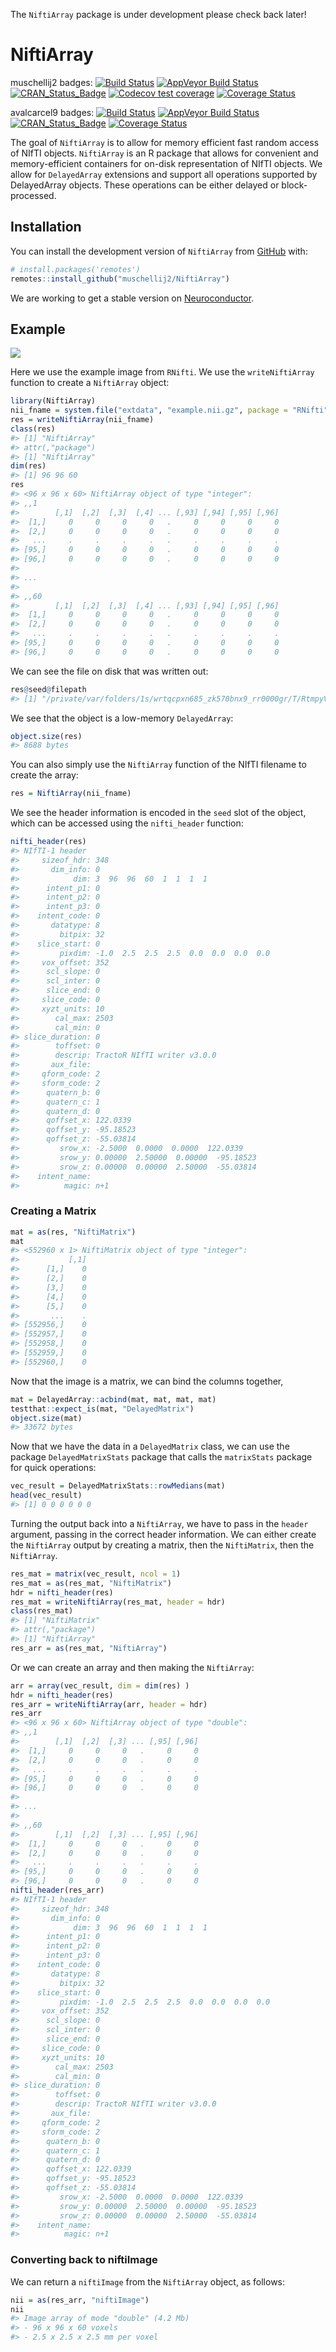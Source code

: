 
<!-- README.md is generated from README.Rmd. Please edit that file -->

The `NiftiArray` package is under development please check back later\!

# NiftiArray

<!-- badges: start -->

muschellij2 badges: [![Build
Status](https://travis-ci.com/muschellij2/NiftiArray.svg?branch=master)](https://travis-ci.com/muschellij2/NiftiArray)
[![AppVeyor Build
Status](https://ci.appveyor.com/api/projects/status/github/muschellij2/NiftiArray?branch=master&svg=true)](https://ci.appveyor.com/project/muschellij2/NiftiArray)
[![CRAN\_Status\_Badge](https://www.r-pkg.org/badges/version/NiftiArray)](https://cran.r-project.org/package=NiftiArray)
[![Codecov test
coverage](https://codecov.io/gh/muschellij2/NiftiArray/branch/master/graph/badge.svg)](https://codecov.io/gh/muschellij2/NiftiArray?branch=master)
[![Coverage
Status](https://img.shields.io/coveralls/muschellij2/NiftiArray.svg)](https://coveralls.io/r/muschellij2/NiftiArray?branch=master)

avalcarcel9 badges: [![Build
Status](https://travis-ci.org/avalcarcel9/NiftiArray.svg?branch=master)](https://travis-ci.org/avalcarcel9/NiftiArray)
[![AppVeyor Build
Status](https://ci.appveyor.com/api/projects/status/github/avalcarcel9/NiftiArray?branch=master&svg=true)](https://ci.appveyor.com/project/avalcarcel9/NiftiArray)
[![CRAN\_Status\_Badge](https://www.r-pkg.org/badges/version/NiftiArray)](https://cran.r-project.org/package=NiftiArray)
[![Coverage
Status](https://img.shields.io/coveralls/avalcarcel9/NiftiArray.svg)](https://coveralls.io/r/avalcarcel9/NiftiArray?branch=master)
<!-- badges: end -->

The goal of `NiftiArray` is to allow for memory efficient fast random
access of NIfTI objects. `NiftiArray` is an R package that allows for
convenient and memory-efficient containers for on-disk representation of
NIfTI objects. We allow for `DelayedArray` extensions and support all
operations supported by DelayedArray objects. These operations can be
either delayed or block-processed.

## Installation

You can install the development version of `NiftiArray` from
[GitHub](https://github.com/) with:

``` r
# install.packages('remotes')
remotes::install_github("muschellij2/NiftiArray")
```

We are working to get a stable version on
[Neuroconductor](www.neuroconductor.org).

## Example

![](https://media.giphy.com/media/1ken0zzzL79NPy3QZj/giphy.gif)

Here we use the example image from `RNifti`. We use the
`writeNiftiArray` function to create a `NiftiArray` object:

``` r
library(NiftiArray)
nii_fname = system.file("extdata", "example.nii.gz", package = "RNifti")
res = writeNiftiArray(nii_fname)
class(res)
#> [1] "NiftiArray"
#> attr(,"package")
#> [1] "NiftiArray"
dim(res)
#> [1] 96 96 60
res
#> <96 x 96 x 60> NiftiArray object of type "integer":
#> ,,1
#>        [,1]  [,2]  [,3]  [,4] ... [,93] [,94] [,95] [,96]
#>  [1,]     0     0     0     0   .     0     0     0     0
#>  [2,]     0     0     0     0   .     0     0     0     0
#>   ...     .     .     .     .   .     .     .     .     .
#> [95,]     0     0     0     0   .     0     0     0     0
#> [96,]     0     0     0     0   .     0     0     0     0
#> 
#> ...
#> 
#> ,,60
#>        [,1]  [,2]  [,3]  [,4] ... [,93] [,94] [,95] [,96]
#>  [1,]     0     0     0     0   .     0     0     0     0
#>  [2,]     0     0     0     0   .     0     0     0     0
#>   ...     .     .     .     .   .     .     .     .     .
#> [95,]     0     0     0     0   .     0     0     0     0
#> [96,]     0     0     0     0   .     0     0     0     0
```

We can see the file on disk that was written out:

``` r
res@seed@filepath
#> [1] "/private/var/folders/1s/wrtqcpxn685_zk570bnx9_rr0000gr/T/RtmpyVro02/file794dc397671.h5"
```

We see that the object is a low-memory `DelayedArray`:

``` r
object.size(res)
#> 8688 bytes
```

You can also simply use the `NiftiArray` function of the NIfTI filename
to create the array:

``` r
res = NiftiArray(nii_fname)
```

We see the header information is encoded in the `seed` slot of the
object, which can be accessed using the `nifti_header` function:

``` r
nifti_header(res)
#> NIfTI-1 header
#>     sizeof_hdr: 348
#>       dim_info: 0
#>            dim: 3  96  96  60  1  1  1  1
#>      intent_p1: 0
#>      intent_p2: 0
#>      intent_p3: 0
#>    intent_code: 0
#>       datatype: 8
#>         bitpix: 32
#>    slice_start: 0
#>         pixdim: -1.0  2.5  2.5  2.5  0.0  0.0  0.0  0.0
#>     vox_offset: 352
#>      scl_slope: 0
#>      scl_inter: 0
#>      slice_end: 0
#>     slice_code: 0
#>     xyzt_units: 10
#>        cal_max: 2503
#>        cal_min: 0
#> slice_duration: 0
#>        toffset: 0
#>        descrip: TractoR NIfTI writer v3.0.0
#>       aux_file: 
#>     qform_code: 2
#>     sform_code: 2
#>      quatern_b: 0
#>      quatern_c: 1
#>      quatern_d: 0
#>      qoffset_x: 122.0339
#>      qoffset_y: -95.18523
#>      qoffset_z: -55.03814
#>         srow_x: -2.5000  0.0000  0.0000  122.0339
#>         srow_y: 0.00000  2.50000  0.00000  -95.18523
#>         srow_z: 0.00000  0.00000  2.50000  -55.03814
#>    intent_name: 
#>          magic: n+1
```

### Creating a Matrix

``` r
mat = as(res, "NiftiMatrix")
mat
#> <552960 x 1> NiftiMatrix object of type "integer":
#>           [,1]
#>      [1,]    0
#>      [2,]    0
#>      [3,]    0
#>      [4,]    0
#>      [5,]    0
#>       ...    .
#> [552956,]    0
#> [552957,]    0
#> [552958,]    0
#> [552959,]    0
#> [552960,]    0
```

Now that the image is a matrix, we can bind the columns together,

``` r
mat = DelayedArray::acbind(mat, mat, mat, mat)
testthat::expect_is(mat, "DelayedMatrix")
object.size(mat)
#> 33672 bytes
```

Now that we have the data in a `DelayedMatrix` class, we can use the
package `DelayedMatrixStats` package that calls the `matrixStats`
package for quick operations:

``` r
vec_result = DelayedMatrixStats::rowMedians(mat)
head(vec_result)
#> [1] 0 0 0 0 0 0
```

Turning the output back into a `NiftiArray`, we have to pass in the
`header` argument, passing in the correct header information. We can
either create the `NiftiArray` output by creating a matrix, then the
`NiftiMatrix`, then the `NiftiArray`.

``` r
res_mat = matrix(vec_result, ncol = 1)
res_mat = as(res_mat, "NiftiMatrix")
hdr = nifti_header(res)
res_mat = writeNiftiArray(res_mat, header = hdr)
class(res_mat)
#> [1] "NiftiMatrix"
#> attr(,"package")
#> [1] "NiftiArray"
res_arr = as(res_mat, "NiftiArray")
```

Or we can create an array and then making the `NiftiArray`:

``` r
arr = array(vec_result, dim = dim(res) )
hdr = nifti_header(res)
res_arr = writeNiftiArray(arr, header = hdr)
res_arr
#> <96 x 96 x 60> NiftiArray object of type "double":
#> ,,1
#>        [,1]  [,2]  [,3] ... [,95] [,96]
#>  [1,]     0     0     0   .     0     0
#>  [2,]     0     0     0   .     0     0
#>   ...     .     .     .   .     .     .
#> [95,]     0     0     0   .     0     0
#> [96,]     0     0     0   .     0     0
#> 
#> ...
#> 
#> ,,60
#>        [,1]  [,2]  [,3] ... [,95] [,96]
#>  [1,]     0     0     0   .     0     0
#>  [2,]     0     0     0   .     0     0
#>   ...     .     .     .   .     .     .
#> [95,]     0     0     0   .     0     0
#> [96,]     0     0     0   .     0     0
nifti_header(res_arr)
#> NIfTI-1 header
#>     sizeof_hdr: 348
#>       dim_info: 0
#>            dim: 3  96  96  60  1  1  1  1
#>      intent_p1: 0
#>      intent_p2: 0
#>      intent_p3: 0
#>    intent_code: 0
#>       datatype: 8
#>         bitpix: 32
#>    slice_start: 0
#>         pixdim: -1.0  2.5  2.5  2.5  0.0  0.0  0.0  0.0
#>     vox_offset: 352
#>      scl_slope: 0
#>      scl_inter: 0
#>      slice_end: 0
#>     slice_code: 0
#>     xyzt_units: 10
#>        cal_max: 2503
#>        cal_min: 0
#> slice_duration: 0
#>        toffset: 0
#>        descrip: TractoR NIfTI writer v3.0.0
#>       aux_file: 
#>     qform_code: 2
#>     sform_code: 2
#>      quatern_b: 0
#>      quatern_c: 1
#>      quatern_d: 0
#>      qoffset_x: 122.0339
#>      qoffset_y: -95.18523
#>      qoffset_z: -55.03814
#>         srow_x: -2.5000  0.0000  0.0000  122.0339
#>         srow_y: 0.00000  2.50000  0.00000  -95.18523
#>         srow_z: 0.00000  0.00000  2.50000  -55.03814
#>    intent_name: 
#>          magic: n+1
```

### Converting back to niftiImage

We can return a `niftiImage` from the `NiftiArray` object, as follows:

``` r
nii = as(res_arr, "niftiImage")
nii
#> Image array of mode "double" (4.2 Mb)
#> - 96 x 96 x 60 voxels
#> - 2.5 x 2.5 x 2.5 mm per voxel
```
